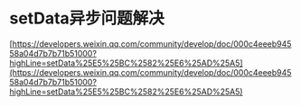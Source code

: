 # setData异步问题解决

[https://developers.weixin.qq.com/community/develop/doc/000c4eeeb94558a04d7b7b71b51000?highLine=setData%25E5%25BC%2582%25E6%25AD%25A5](https://developers.weixin.qq.com/community/develop/doc/000c4eeeb94558a04d7b7b71b51000?highLine=setData%25E5%25BC%2582%25E6%25AD%25A5)

